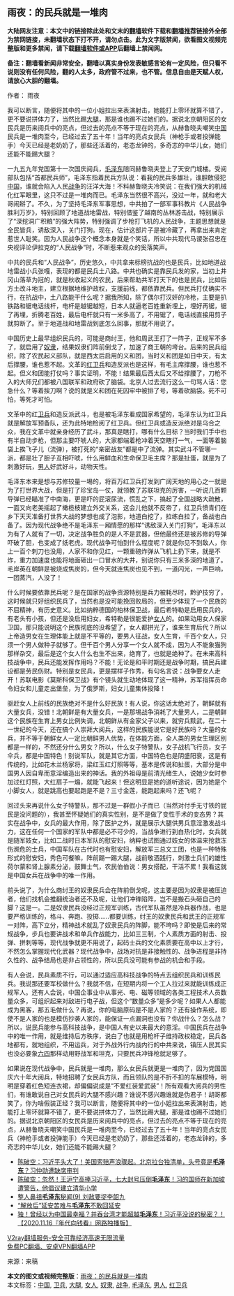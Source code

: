  <h2>雨夜：的民兵就是一堆肉</h2> <p class="notice"><b>大陆网友注意：本文中的链接除此处和文末的<a href="https://github.com/bannedbook/fanqiang" >翻墙</a>软件下载和<a href="https://github.com/killgcd/justmysocks/blob/master/README.md">翻墙推荐</a>链接外全部为禁网链接，未翻墙状态下打不开，请勿点击。此为文字版禁闻，欲看图文视频完整版和更多禁闻，请下载<a href="https://github.com/bannedbook/fanqiang">翻墙软件或APP</a>后翻墙上禁闻网。</p><p>备注：翻墙看新闻非常安全，翻墙以真实身份发表敏感言论有一定风险，但只看不说则没有任何风险，翻的人太多，政府管不过来，也不管。信息自由是天赋人权，请放心大胆的翻墙。</b></p>  <div class="entry"> <p>作者： 雨夜</p> <p id="summary">我可以断言，随便将其中的一位小姐拉出来表演射击，她能打上零环就算不错了，更不要说拼体力了，当然比踢<a href="https://www.bannedbook.org/bnews/tag/%e5%a4%a7%e8%85%bf/" class="st_tag internal_tag" rel="tag" title="标签 大腿 下的日志">大腿</a>，那是谁也踢不过她们的。据说北京朝阳区的女民兵是历来阅兵中的亮点，但过去的亮点不等于现在的亮点，从赫鲁晓夫嘲笑<span class='wp_keywordlink_affiliate'><a href="https://www.bannedbook.org/" title="中国" target="_blank">中国</a></span>民兵是一堆肉至今，已经过去了五十年！当年的亮点女民兵（神枪手或者投弹能手）今天已经是老奶奶了，那些还活着的，老态龙钟的，多奇志的中华儿女，她们还能不能踢大腿？</p> <p id="conimg">一九五九年党国第十一次国庆阅兵，<a href="https://www.bannedbook.org/bnews/tag/%e6%af%9b%e6%b3%bd%e4%b8%9c/" class="st_tag internal_tag" rel="tag" title="标签 毛泽东 下的日志">毛泽东</a>陪同赫鲁晓夫登上了天安门城楼。受阅部队包括“首都民兵师”，毛泽东指着民兵方队说：看我的民兵多雄壮，谁胆敢侵犯<a href="https://www.bannedbook.org/bnews/tag/%E4%B8%AD%E5%9B%BD/" class="st_tag internal_tag" rel="tag" title="标签 中国 下的日志">中国</a>，谁就会陷入人民<a href="https://www.bannedbook.org/bnews/tag/%E6%88%98%E4%BA%89/" class="st_tag internal_tag" rel="tag" title="标签 战争 下的日志">战争</a>的汪洋大海！不料赫鲁晓夫冷笑说：在我们强大的机械化红军眼里，这只不过是一堆肉而已。毛泽东当然很不高兴，没过一年，就和老大哥闹掰了。不久，为了坚持毛泽东军事思想，中共拍了一部军事科教片《人民战争胜利万岁》，特别回顾了地道战地雷战，特别借鉴了越南的丛林游击战，特别展示了“深挖洞广积粮”的强大阵势，特别强调了步枪打飞机的人民战争，主题思想就是全民皆兵，诱敌深入，关门打狗。现在，估计这部片子是被冷藏了，再拿出来肯定惹世人耻笑。因为人民战争这个概念本身就是个笑话，所以中共现代马谡张召忠在央视评论伊拉克的“人民战争”时，不断惹来观众的奚落笑声。</p>  <p>中共的民兵和“人民战争”，历史悠久，中共拿来标榜抗战的也是民兵，比如地道战地雷战小兵张嘎，表现的都是民兵土八路。中共也确实是靠民兵发的家，当初上井冈山落草为冠的，就是秋收起义的农民，后来帮助共军打天下的也是民兵，比如后方土改斗地主，建立根据地维护政权，支援前线，都依靠民兵。但民兵打仗确实不行，在抗战中，土八路能干什么呢？据我所知，除了偶尔打汉奸的冷枪，主要是扒铁路和锯电话线杆，电杆是越锯越短，日本人就逼老百姓重新埋上，埋好再锯，锯了再埋，折腾老百姓，最后电杆就只有一米多高了，不用锯了，电话线直接用剪子就剪断了。至于地道战和地雷战到底怎么回事，那就不用说了。</p> <p>中国历史上最早组织民兵的，可能是商纣王，他和周武王打了一阵子，正规军不多了，就启用了<a href="https://www.bannedbook.org/bnews/tag/%e5%a5%b4%e9%9a%b6/" class="st_tag internal_tag" rel="tag" title="标签 奴隶 下的日志">奴隶</a>，结果奴隶们阵前倒戈了，加速了商王朝的垮台。后来的民兵组织，除了农民起义部队，就是西太后启用的义和团，当时义和团是如日中天，有太后撑腰，谁也惹不起。文革的<a href="https://www.bannedbook.org/bnews/tag/%e7%ba%a2%e5%8d%ab%e5%85%b5/" class="st_tag internal_tag" rel="tag" title="标签 红卫兵 下的日志">红卫兵</a>和造反派也是这样，有毛主席撑腰，谁也惹不起。但义和团能打仗吗？事实证明，不能！结果最后西太后又不给撑腰了，刀枪不入的大师兄们都被八国联军和政府砍了脑袋。北京人过去流行这么一句骂人话：您急什么？等着挨刀啊？说的就是义和团在死囚牢中被排了号，等着砍脑袋。死不可怕，等死才可怕。</p> <p>文革中的红<a href="https://www.bannedbook.org/bnews/tag/%E5%8D%AB%E5%85%B5/" class="st_tag internal_tag" rel="tag" title="标签 卫兵 下的日志">卫兵</a>和造反派武斗，也是被毛泽东看成国家希望的，毛泽东认为红卫兵就是解放军预备队，还为此特地检阅了红卫兵。但红卫兵或造反派绝对是乌合之众，我在文革中就亲身经历了武斗，那真是瞎打，哪有什么目标？当时我们手中也有半自动步枪，但那主要吓唬人的，大家都端着枪冲着天空瞎打一气，一面等着脑袋上挨飞子儿（流弹），被打死的“亲密战友”都是中了流弹。其实武斗不管哪一派，都是壮了胆子互相吓唬，什么用鲜血和生命保卫毛主席？那是扯蛋，就是为了刺激好玩，<a href="https://www.bannedbook.org/bnews/tag/%e7%94%b7%e4%ba%ba/" class="st_tag internal_tag" rel="tag" title="标签 男人 下的日志">男人</a>好武好斗，动物天性。</p>  <p>毛泽东本来是想与苏修较量一埸的，将百万红卫兵打发到广阔天地的用心之一就是为了打世界大战，但是打了珍宝岛一仗，就领教了苏联坦克的厉害，一听说几百颗导弹已经瞄准了中南海，更是吓的屁滚尿流，慌乱之下，搞起了全国战略大疏散，一面又向老美摇起了橄榄枝建立外交关系，这会儿他就不反帝了，红卫兵愤青们在乡下天天准备打世界大战的梦想也成了泡影，地道白挖了，拉练白拉了，备战也白备了。因为现代战争绝不是毛泽东一厢情愿的那样“诱敌深入关门打狗”，毛泽东以为有了人就有了一切，决定战争胜负的是人不是武器，但他最终还是被苏修的导弹吓破了胆，也变成了纸老虎。现代战争可怕到什么程度呢？就是你见不到敌人，你上一百个刺刀也没用，人家不和你见红，一颗重磅炸弹从飞机上扔下来，就是不炸，重力加速度也能将地面砸出一口冒水的大井，别说你只有三米多深的地道了。毛岸英在朝鲜是被烧成焦炭的，但今天就连焦炭也见不到，一道闪光，一声巨响，一团蒸汽，人没了！</p> <p>什么时候要依靠民兵呢？是在国家的战争资源特别是兵力被耗尽时，黔驴技穷了，这时候就只好组织民兵了，当然也是没可能挽回败局的，但至少体现了一个民族的不屈精神，有历史意义。比如纳粹德国的柏林保卫战，最后希特勒是启用民兵的，有老头有小孩，但还是没启用妇女，希特勒是很能爱护<a href="https://www.bannedbook.org/bnews/tag/%e5%a5%b3%e4%ba%ba/" class="st_tag internal_tag" rel="tag" title="标签 女人 下的日志">女人</a>的。如果动用女人保家卫国，那只能说明这个民族彻底的没希望了，女人都拼光了，谁来生育后代？所以上帝造男女在生理体能上就是不平等的，要男人征战，女人生育，千百个女人，只须一个男人做种子就够了。但千百个男人分享一个女人就不成，因为人不能象猫狗那样杂交，最后是这个女人什么也生不出来，绝育了，也就是绝种了。在未来高科技战争中，民兵还能发挥作用吗？不能！无论是和平时期还是战争时期，搞民兵建设都是劳民伤财。特别是女民兵，更是摆样子作秀，有句名言说：战争要女人走开！苏联电影《莫斯科保卫战》有个镜头就生动地体现了这一精神，苏军指挥员命令妇女和儿童走出堡垒，为了俄罗斯，妇女儿童集体投降！</p> <p>驱赶女人上前线的民族绝对不是什么好民族！有人说，你这话太绝对了，朝鲜就有大量女兵，没错！北朝鲜是有大量女兵，一是那埸战争消耗了大量男人，二是朝鲜这个民族在生育上男女比例失调，北朝鲜从有金家父子以来，就穷兵黩武，在二十一世纪的今天，还在搞个人崇拜大阅兵，这样的民族能说它是好民族吗？大量的女兵，并不等于朝鲜女人一定比朝鲜男人优势，在体能方面，全人类的男女生理区别都是一样的，不然还分什么男女？所以，什么女子特警队，女子战机飞行员，女子伞兵，都是中国特色！别说军队，就是其它方面，中国特色也是阴盛阳衰，这是有传统的，比如花木兰杨家将，梁红玉红灯照等等，基本是传说和扯蛋，大部分是中国男人因自卑而意淫编造出来的神话。我的外祖母是前清光绪生人，说她少女时参加过红灯照，大红扇子一煽，就能飞起来！但这明显是她的道听途说，因为她是个小脚女人，就是跳高也要起跑是不是？三寸金莲，能跑起来吗？还飞呢？</p>  <p>回过头来再说什么女子特警队，那不过是一群假小子而已（当然对付手无寸铁的屁民是没问题的），我甚至怀疑她们的真实性别，是不是做了变性手术的变态男？其实在战争中，女兵的最大作用，除了医护之外，就是展示大腿供男兵意淫激发战斗力，这在任何一个国家的军队中都是必不可少的，当战争进行到白热化时，女兵就是随军妓女，比如二战时日本军队的慰安妇，纳粹也试图通过妓女的体温来抢救冻伤濒危的士兵，中国军队在古代时也有慰安妇，解放军三总文工团，也是一种特殊形式的慰安妇，秀色可餐嘛，阵前踢一踢大腿，战前敬酒践行，刺激士兵们的雄性荷尔蒙和肾上腺素分泌，鼓舞士气，农民伯伯说：男女搭配，干活不累！我看这就是中国女兵在战争中的唯一作用。</p> <p>前头说了，为什么商纣王的奴隶民兵会在阵前倒戈呢，这主要是因为奴隶是被压迫者，他们找机会推翻统治者还不及呢，让他们冲锋陷阵，岂不是搬石头砸自己的脚？这是一。二是奴隶民兵没经过正规军训练，古代军队虽然是冷兵器作战，也是要严格训练的，格斗、奔跑、投掷……都要训练，纣王的奴隶民兵和武王的正规军一对阵，高下立分，精神战术就乱了奴隶民兵的阵脚，能不垮吗？即使是后来的常规战争，步兵也要讲战术和单兵作战能力，比如三三制，个人素质方面的射击、投弹、拼刺等等，现代战争就更不用说了，起码士兵的文化素质要在高中以上才行，不然怎么掌握现代化武器？现代战争中，战场对抗是非接触性的、战争进程是非持久性的、战争结局也是非占领性的，所以民兵没可能有参战的机会和手段。</p> <p>有人会说，民兵素质不行，可以通过适应高科技战争的特点去组织民兵和训练民兵。我说那还要军校做什么？我就不信，在短期内将一个工人拉过来就能训练成正规军人。还有人会说，中国企事业中从事光、电、磁等领域的各类工程技术人员数量众多，可组织起来对敌进行电子战，但这个“数量众多”是多少呢？如果人人都能成为黑客，那五毛做什么？再说，你的电脑原码是不是人家的？还有操作系统，即使不是人家的也是模仿抄袭人家的，能保证一点漏洞也没有？你战什么？怎么战？所以，说民兵能参与高科技战争，是中国人有史以来最大的意淫。中国民兵在战争中的唯一作用，就是维持后方秩序，说白了也就是用枪杆子维持政权稳定，民兵各地都有，就地组织，不用运兵，对于外战外行内战内行的中共来说，镇压人民其实也没必要象<span class='wp_keywordlink'><a href="https://www.bannedbook.org/forum2/topic2509.html" title="《中国六四真相》" target="_blank">六四</a></span>那样动用野战军和坦克，只要民兵冲锋枪就足够了。</p>  <p>如果说在现代战争中，民兵就是一堆肉，那么女民兵就更是一堆肉了，因为党国国庆六十年大阅兵，特地招聘了女民兵方队，而且领队的是不折不扣的车展模特，明明是穿着红色短连衣裙，却偏偏说成是“不爱红装爱武装”！所有观看大阅兵的男性们，有谁敢说自己对女民兵的大腿不感兴趣？谁说不感兴趣谁就是伪君子！胡哥都笑了，你为啥假装正经？我可以断言，随便将其中的一位小姐拉出来表演射击，她能打上零环就算不错了，更不要说拼体力了，当然比踢大腿，那是谁也踢不过她们的。据说北京朝阳区的女民兵是历来阅兵中的亮点，但过去的亮点不等于现在的亮点，从赫鲁晓夫嘲笑中国民兵是一堆肉至今，已经过去了五十年！当年的亮点女民兵（神枪手或者投弹能手）今天已经是老奶奶了，那些还活着的，老态龙钟的，多奇志的中华儿女，她们还能不能踢大腿？</p> <ul class='op-related-articles' title='相关阅读'> <li><a href='https://www.bannedbook.org/bnews/cbnews/20201122/1435245.html' target='_blank'>陈破空：习近平头大了！美国索赔声浪骤起。北京拉台独清单，头号竟是<b>毛泽东</b>？习仲勋遭缺席审判</a></li> <li><a href='https://www.bannedbook.org/bnews/cbnews/20201119/1433615.html' target='_blank'>陈破空：忽然！王沪宁高捧习近平，七大封号压倒<b>毛泽东</b>！习的国师在新加坡遭警告，他倡议建立清华小学</a></li> <li><a href='https://www.bannedbook.org/bnews/bannedvideo/20201119/1433302.html' target='_blank'>整人鼻祖<b>毛泽东</b>秘闻(9) 刘敌要捉李韶九</a></li> <li><a href='https://www.bannedbook.org/bnews/cnnews/20201117/1432338.html' target='_blank'>“解放后”延安苦难与<b>毛泽东</b>不敢回延安</a></li> <li><a href='https://www.bannedbook.org/bnews/taiwannews/20201116/1431811.html' target='_blank'>独！曾经以为中国最幸福？并吞台湾才能超越<b>毛泽东</b>！习近平没说的秘密？！【2020.11.16『年代向钱看』网路独播版】</a></li> </ul> <p class="texttj"> <a href="https://github.com/bannedbook/fanqiang/wiki/V2ray%E6%9C%BA%E5%9C%BA" target="_blank">V2ray翻墙服务-安全可靠经济高速无限流量</a><br/> <a href="https://github.com/bannedbook/fanqiang/wiki/%E7%A6%81%E9%97%BB%E7%BD%91%E5%AE%89%E5%8D%93%E7%BF%BB%E5%A2%99%E6%96%B0%E9%97%BBAPP" target="_blank">免费PC翻墙、安卓VPN翻墙APP</a></p><p> 来源：来稿 </p><a name='sharetosocial'></a>       <div><b>本文的图文或视频完整版</b>：<a href='https://www.bannedbook.org/bnews/comments/20201123/1435513.html'>雨夜：的民兵就是一堆肉</a></div>  </div><!--END ENTRY--> <div class="postfooter"> <div>本文标签：<a href="https://www.bannedbook.org/bnews/tag/%E4%B8%AD%E5%9B%BD/" rel="tag">中国</a>, <a href="https://www.bannedbook.org/bnews/tag/%E5%8D%AB%E5%85%B5/" rel="tag">卫兵</a>, <a href="https://www.bannedbook.org/bnews/tag/%e5%a4%a7%e8%85%bf/" rel="tag">大腿</a>, <a href="https://www.bannedbook.org/bnews/tag/%e5%a5%b3%e4%ba%ba/" rel="tag">女人</a>, <a href="https://www.bannedbook.org/bnews/tag/%e5%a5%b4%e9%9a%b6/" rel="tag">奴隶</a>, <a href="https://www.bannedbook.org/bnews/tag/%E6%88%98%E4%BA%89/" rel="tag">战争</a>, <a href="https://www.bannedbook.org/bnews/tag/%e6%af%9b%e6%b3%bd%e4%b8%9c/" rel="tag">毛泽东</a>, <a href="https://www.bannedbook.org/bnews/tag/%e7%94%b7%e4%ba%ba/" rel="tag">男人</a>, <a href="https://www.bannedbook.org/bnews/tag/%e7%ba%a2%e5%8d%ab%e5%85%b5/" rel="tag">红卫兵</a></div>  </div><!--END POSTFOOTER--> 